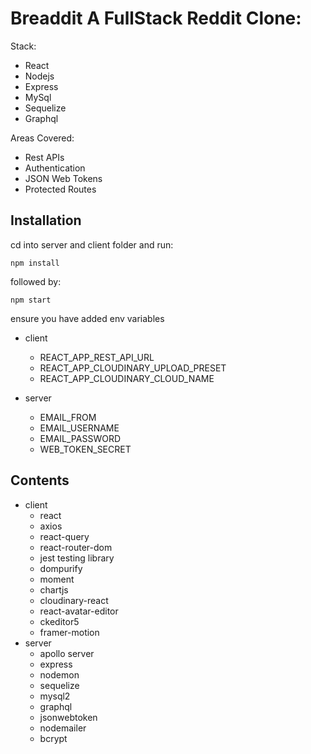 # Breaddit A FullStack Reddit Clone:

Stack:

-   React
-   Nodejs
-   Express
-   MySql
-   Sequelize
-   Graphql

Areas Covered:

-   Rest APIs
-   Authentication
-   JSON Web Tokens
-   Protected Routes

## Installation

cd into server and client folder and run:

```
npm install
```

followed by:

```
npm start
```

ensure you have added env variables

-   client

    -   REACT_APP_REST_API_URL
    -   REACT_APP_CLOUDINARY_UPLOAD_PRESET
    -   REACT_APP_CLOUDINARY_CLOUD_NAME

-   server
    -   EMAIL_FROM
    -   EMAIL_USERNAME
    -   EMAIL_PASSWORD
    -   WEB_TOKEN_SECRET

## Contents

-   client
    -   react
    -   axios
    -   react-query
    -   react-router-dom
    -   jest testing library
    -   dompurify
    -   moment
    -   chartjs
    -   cloudinary-react
    -   react-avatar-editor
    -   ckeditor5
    -   framer-motion
-   server
    -   apollo server
    -   express
    -   nodemon
    -   sequelize
    -   mysql2
    -   graphql
    -   jsonwebtoken
    -   nodemailer
    -   bcrypt
